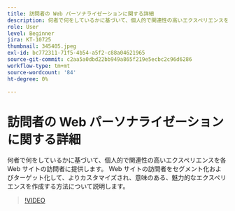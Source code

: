 ```yaml
---
title: 訪問者の Web パーソナライゼーションに関する詳細
description: 何者で何をしているかに基づいて、個人的で関連性の高いエクスペリエンスを各 Web サイトの訪問者に提供します。 Web サイトの訪問者をセグメント化およびターゲット化して、よりカスタマイズされ、意味のある、魅力的なエクスペリエンスを作成する方法について説明します。
role: User
level: Beginner
jira: KT-10725
thumbnail: 345405.jpeg
exl-id: bc772311-71f5-4b54-a5f2-c88a04621965
source-git-commit: c2aa5a0dbd22bb949a865f219e5ecbc2c96d6286
workflow-type: tm+mt
source-wordcount: '84'
ht-degree: 0%

---
```


# 訪問者の Web パーソナライゼーションに関する詳細

何者で何をしているかに基づいて、個人的で関連性の高いエクスペリエンスを各 Web サイトの訪問者に提供します。 Web サイトの訪問者をセグメント化およびターゲット化して、よりカスタマイズされ、意味のある、魅力的なエクスペリエンスを作成する方法について説明します。

>[!VIDEO](https://video.tv.adobe.com/v/345405/?quality=12&learn=on)
